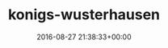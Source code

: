 ---
title:		"konigs-wusterhausen"
type:		"photos"
mediatype:		"upload"
description:		"TBC"
date:		"2016-08-27 21:38:33+00:00"
album:		"experimental"
filename:		"konigs-wusterhausen.md"
series:		""
cl_public_id:		"experimental/konigs-wusterhausen"
cl_version:		1497004570
format:		"tiff"
bytes:		4941524
width:		2560
height:		1440
colours:
- "#101010"
- "#7A7A7A"
- "#D7D6D6"
exposure_mode:		"Auto"
program:		"Aperture-priority AE"
aperture:		"2.8"
focal_length:		"24.0 mm"
iso:		"1600"
shutter_speed:		"1/13"
metering:		"Spot"
flash:		"Off, Did not fire"
white_balance:		"As Shot"
colour_temp:		"2500"
has_crop:		"false"
orientation:		"Horizontal (normal)"
camera_model:		"NIKON D800"
lens_info:		"24-70mm f/2.8"
artist:		"No artist info"
x_resolution:		"300"
y_resolution:		"300"
---